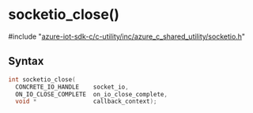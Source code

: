 # socketio_close()

\#include "[azure-iot-sdk-c/c-utility/inc/azure_c_shared_utility/socketio.h](../iot-c-ref-socketio-h.md)"  

## Syntax

```C
int socketio_close(
  CONCRETE_IO_HANDLE    socket_io,
  ON_IO_CLOSE_COMPLETE  on_io_close_complete,
  void *                callback_context);
```

